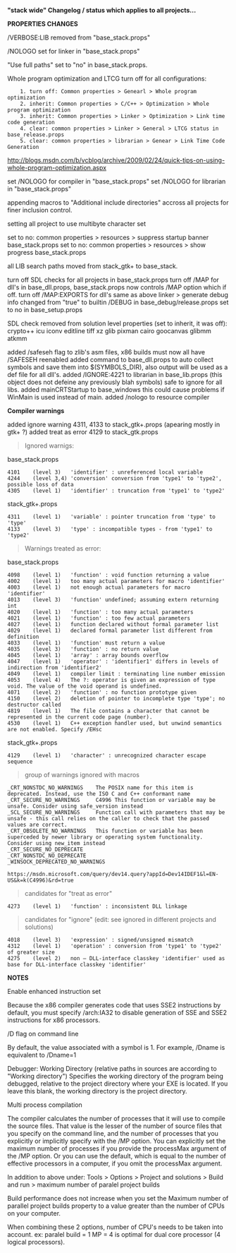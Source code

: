 **"stack wide" Changelog / status which applies to all projects...**


**PROPERTIES CHANGES**

/VERBOSE:LIB removed from "base_stack.props"

/NOLOGO set for linker in "base_stack.props"

"Use full paths" set to "no" in base_stack.props.

Whole program optimization and LTCG turn off for all configurations:

		1. turn off: Common properties > Genearl > Whole program optimization
		2. inherit: Common properties > C/C++ > Optimization > Whole program optimization
		3. inherit: Common properties > Linker > Optimization > Link time code generation
		4. clear: common properties > Linker > General > LTCG status in base_release.props
		5. clear: common properties > librarian > Genear > Link Time Code Generation
		
		
http://blogs.msdn.com/b/vcblog/archive/2009/02/24/quick-tips-on-using-whole-program-optimization.aspx

set /NOLOGO for compiler in "base_stack.props"
set /NOLOGO for librarian in "base_stack.props"

appending macros to "Additional include directories" accross all projects for finer inclusion control.

setting all project to use multibyte character set

set to no: common properties > resources > suppress startup banner base_stack.props
set to no: common properties > resources > show progress base_stack.props

all LIB search paths moved from stack_gtk+ to base_stack.

turn off SDL checks for all projects in base_stack.props
turn off /MAP for dll's in base_dll.props, base_stack.props now controls /MAP option which if off.
turn off /MAP:EXPORTS for dll's same as above
linker > generate debug info changed from "true" to builtin /DEBUG in base_debug/release.props set to no in base_setup.props

SDL check removed from solution level properties (set to inherit, it was off):
crypto++
icu
iconv
editline
tiff
xz
glib
pixman
cairo
goocanvas
glibmm
atkmm


added /safeseh flag to zlib's asm files, x86 builds must now all have /SAFESEH reenabled
added command to base_dll.props to auto collect symbols and save them into $(SYMBOLS_DIR), also output will be used as a def file for all dll's.
added /IGNORE:4221 to librarian in base_lib.props (this object does not defeine any previously blah symbols) safe to ignore for all libs.
added mainCRTStartup to base_windows this could cause problems if WinMain is used instead of main.
added /nologo to resource compiler

**Compiler warnings**

added ignore warning 4311, 4133 to stack_gtk+.props (apearing mostly in gtk+ ?)
added treat as error 4129 to stack_gtk.props
 
>Ignored warnigs:

base_stack.props

	4101	(level 3)	'identifier' : unreferenced local variable
	4244	(level 3,4)	'conversion' conversion from 'type1' to 'type2', possible loss of data
	4305	(level 1)	'identifier' : truncation from 'type1' to 'type2'
	
stack_gtk+.props

	4311	(level 1)	'variable' : pointer truncation from 'type' to 'type'
	4133	(level 3)	'type' : incompatible types - from 'type1' to 'type2'


>Warnings treated as error:

base_stack.props

	4098	(level 1)	'function' : void function returning a value
	4002	(level 1)	too many actual parameters for macro 'identifier'
	4003	(level 1)	not enough actual parameters for macro 'identifier'
	4013	(level 3)	'function' undefined; assuming extern returning int
	4020	(level 1)	'function' : too many actual parameters
	4021	(level 1)	'function' : too few actual parameters
	4027	(level 1)	function declared without formal parameter list
	4029	(level 1)	declared formal parameter list different from definition
	4033	(level 1)	'function' must return a value
	4035	(level 3)	'function' : no return value
	4045	(level 1)	'array' : array bounds overflow
	4047	(level 1)	'operator' : 'identifier1' differs in levels of indirection from 'identifier2'
	4049	(level 1)	compiler limit : terminating line number emission
	4053	(level 4)	The ?: operator is given an expression of type void. The value of the void operand is undefined.
	4071	(level 2)	'function' : no function prototype given
	4150	(level 2)	deletion of pointer to incomplete type 'type'; no destructor called
	4819	(level 1)	The file contains a character that cannot be represented in the current code page (number).
	4530	(level 1)	C++ exception handler used, but unwind semantics are not enabled. Specify /EHsc

stack_gtk+.props

	4129	(level 1)	'character' : unrecognized character escape sequence
	
>group of warnings ignored with macros

	_CRT_NONSTDC_NO_WARNINGS	The POSIX name for this item is deprecated. Instead, use the ISO C and C++ conformant name
	_CRT_SECURE_NO_WARNINGS		C4996 This function or variable may be unsafe. Consider using safe_version instead
	_SCL_SECURE_NO_WARNINGS		Function call with parameters that may be unsafe - this call relies on the caller to check that the passed values are correct.
	_CRT_OBSOLETE_NO_WARNINGS	This function or variable has been superceded by newer library or operating system functionality. Consider using new_item instead
	_CRT_SECURE_NO_DEPRECATE
	_CRT_NONSTDC_NO_DEPRECATE
	_WINSOCK_DEPRECATED_NO_WARNINGS
	
	https://msdn.microsoft.com/query/dev14.query?appId=Dev14IDEF1&l=EN-US&k=k(C4996)&rd=true
	
>candidates for "treat as error"

	4273	(level 1)	'function' : inconsistent DLL linkage
	
>candidates for "ignore" (edit: see ignored in different projects and solutions)

	4018	(level 3)	'expression' : signed/unsigned mismatch
	4312	(level 1)	'operation' : conversion from 'type1' to 'type2' of greater size
	4275	(level 2)	non – DLL-interface classkey 'identifier' used as base for DLL-interface classkey 'identifier'


**NOTES**

Enable enhanced instruction set

Because the x86 compiler generates code that uses SSE2 instructions by default,
you must specify /arch:IA32 to disable generation of SSE and SSE2 instructions for x86 processors.


/D flag on command line

By default, the value associated with a symbol is 1. For example, /Dname is equivalent to /Dname=1


Debugger: Working Directory (relative paths in sources are according to "Working directory")
Specifies the working directory of the program being debugged,
relative to the project directory where your EXE is located.
If you leave this blank, the working directory is the project directory.

Multi process compilation

The compiler calculates the number of processes that it will use to compile the source files.
That value is the lesser of the number of source files that you specify on the command line,
and the number of processes that you explicitly or implicitly specify with the /MP option.
You can explicitly set the maximum number of processes if you provide the processMax argument of the /MP option.
Or you can use the default, which is equal to the number of effective processors in a computer,
if you omit the processMax argument.

In addition to above under:
Tools > Options > Project and solutions > Build and run > maximum number of paralel project builds

Build performance does not increase when you set the Maximum number of parallel project builds property
to a value greater than the number of CPUs on your computer.

When combining these 2 options, number of CPU's needs to be taken into account.
ex: paralel build = 1 MP = 4 is optimal for dual core processor (4 logical processors).
